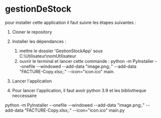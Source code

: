 # gestionDeStock

pour installer cette application il faut suivre les étapes suivantes :

1. Cloner le repository
2. Installer les dépendances :

   1. mettre le dossier 'GestionStockApp' sous C:\Utilisateur\nomUtilisateur
   2. ouvrir le terminal et lancer cette commande : python -m PyInstaller --onefile --windowed --add-data "image.png;." --add-data "FACTURE-Copy.xlsx;." --icon="icon.ico" main.

3. Lancer l'application
4. Pour lancer l'application, il faut avoir python 3.9 et les bibliotheque neccessaire

python -m PyInstaller --onefile --windowed --add-data "image.png;." --add-data "FACTURE-Copy.xlsx;." --icon="icon.ico" main.py
